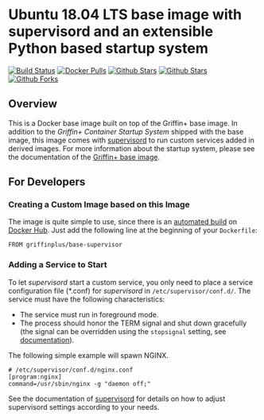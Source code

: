 # Ubuntu 18.04 LTS base image with supervisord and an extensible Python based startup system

[![Build Status](https://travis-ci.com/GriffinPlus/docker-base-supervisor.svg?branch=master)](https://travis-ci.com/GriffinPlus/docker-base-supervisor)
[![Docker Pulls](https://img.shields.io/docker/pulls/griffinplus/base-supervisor.svg)](https://hub.docker.com/r/griffinplus/base-supervisor/)
[![Github Stars](https://img.shields.io/github/stars/griffinplus/docker-base-supervisor.svg?label=github%20%E2%98%85)](https://github.com/griffinplus/docker-base-supervisor/)
[![Github Stars](https://img.shields.io/github/contributors/griffinplus/docker-base-supervisor.svg)](https://github.com/griffinplus/docker-base-supervisor/)
[![Github Forks](https://img.shields.io/github/forks/griffinplus/docker-base-supervisor.svg?label=github%20forks)](https://github.com/griffinplus/docker-base-supervisor/)

## Overview

This is a Docker base image built on top of the Griffin+ base image. In addition to the *Griffin+ Container Startup System* shipped with the base image, this image comes with [supervisord](http://supervisord.org) to run custom services added in derived images. For more information about the startup system, please see the documentation of the [Griffin+ base image](https://github.com/GriffinPlus/docker-base).

## For Developers

### Creating a Custom Image based on this Image

The image is quite simple to use, since there is an [automated build](https://hub.docker.com/r/griffinplus/base-supervisor) on [Docker Hub](https://hub.docker.com). Just add the following line at the beginning of your `Dockerfile`:

```
FROM griffinplus/base-supervisor
```

### Adding a Service to Start

To let *supervisord* start a custom service, you only need to place a service configuration file (*.conf) for *supervisord* in `/etc/supervisor/conf.d/`. The service must have the following characteristics:
- The service must run in foreground mode.
- The process should honor the TERM signal and shut down gracefully (the signal can be overridden using the `stopsignal` setting, see [documentation](http://supervisord.org/configuration.html#program-x-section-settings)).

The following simple example will spawn NGINX.

```
# /etc/supervisor/conf.d/nginx.conf
[program:nginx]
command=/usr/sbin/nginx -g "daemon off;"
```

See the documentation of [supervisord](http://supervisord.org) for details on how to adjust supervisord settings according to your needs.
